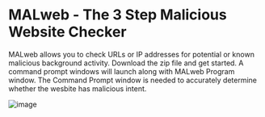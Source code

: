 # MALweb - The 3 Step Malicious Website Checker
MALweb allows you to check URLs or IP addresses for potential or known malicious background activity.
Download the zip file and get started. A command prompt windows will launch along with MALweb Program window. 
The Command Prompt window is needed to accurately determine whether the wesbite has malicious intent. 

![image](https://github.com/user-attachments/assets/4abfb926-a40d-4a8c-ba56-51c418b71cc6)
